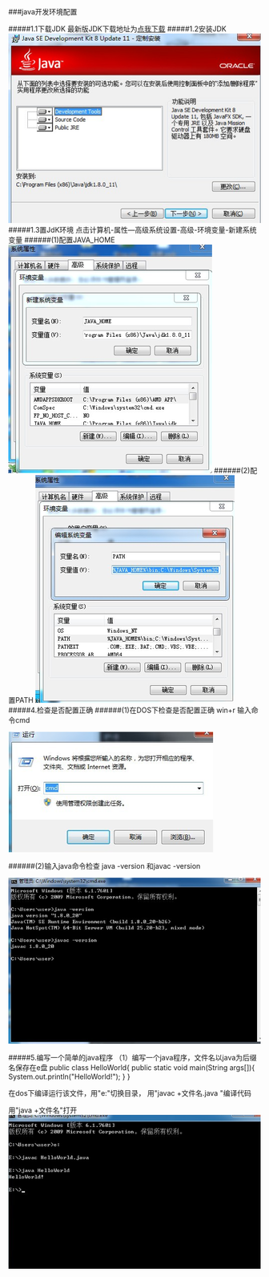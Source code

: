 ###java开发环境配置

#####1.1下载JDK
最新版JDK下载地址为[点我下载][1]
#####1.2安装JDK
![install][2]
#####1.3置JdK环境
点击计算机-属性—高级系统设置-高级-环境变量-新建系统变量
######(1)配置JAVA_HOME
![install][3]
######(2)配置PATH
![install][4]
#####4.检查是否配置正确
######(1)在DOS下检查是否配置正确
win+r 输入命令cmd

![install][5]

######(2)输入java命令检查
java -version 和javac -version

![install][6]

#####5.编写一个简单的java程序
（1）编写一个java程序，文件名以java为后缀名保存在e盘
	public class HelloWorld{ 
	public static void main(String args[]){ 
    System.out.println("HelloWorld!"); 
	  }
 	}


在dos下编译运行该文件，用"e:"切换目录，
用"javac +文件名.java "编译代码

用"java +文件名"打开
![install][7]



[1]:http://rj.baidu.com/soft/detail/14459.html?ald
[2]:1.1.jpg
[3]:1.2.jpg
[4]:1.3.jpg
[5]:1.4.jpg
[6]:1.5.jpg
[7]:1.6.jpg